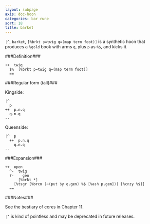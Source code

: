 ```yaml
---
layout: subpage
axis: doc-hoon
categories: bar rune
sort: 18
title: barket
---
```




`|^`, `barket`, `[%brkt p=twig q=(map term foot)]` is a synthetic hoon
that produces a `%gold` book with arms `q`, plus `p` as `%$`, and 
kicks it.

###Definition###

    ++  twig  
      $%  [%brkt p=twig q=(map term foot)]
      ==

###Regular form (tall)###

Kingside:

    |^  
      p
    ++  p.n.q
      q.n.q
    --

Queenside:
  
    |^  p
      ++  p.n.q
        q.n.q
    --

###Expansion###
    
    ++  open
      ^-  twig
      ?-    gen
          [%brkt *]
        [%tsgr [%brcn (~(put by q.gen) %$ [%ash p.gen])] [%cnzy %$]]
      ==

###Notes###

See the bestiary of cores in Chapter 11.

`|^` is kind of pointless and may be deprecated in future releases.
